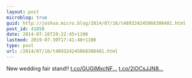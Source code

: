 ```yaml
---
layout: post
microblog: true
guid: http://joshua.micro.blog/2014/07/16/t489324245068308481.html
post_id: 41050
date: 2014-07-16T19:22:45+1100
lastmod: 2019-07-30T17:41:48+1100
type: post
url: /2014/07/16/t489324245068308481.html
---
```

New wedding fair stand!! [t.co/GUGiMxcNF...](http://t.co/GUGiMxcNFE) [t.co/2iOCsJJN8...](http://t.co/2iOCsJJN8l)
